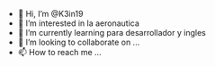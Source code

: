 - 👋 Hi, I’m @K3in19
- 👀 I’m interested in la aeronautica
- 🌱 I’m currently learning para desarrollador y ingles
- 💞️ I’m looking to collaborate on ...
- 📫 How to reach me ...

<!---
K3in19/K3in19 is a ✨ special ✨ repository because its `README.md` (this file) appears on your GitHub profile.
You can click the Preview link to take a look at your changes.
--->
